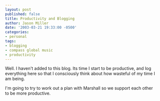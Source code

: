 ```yaml
---
layout: post
published: false
title: Productivity and Blogging
author: Jason Miller
date: '2003-03-21 19:33:00 -0500'
categories:
- personal
tags:
- blogging
- compass global music
- productivity
---
```


Well. I haven't added to this blog. Its time I start to be productive, and log
everything here so that I consciously think about how wasteful of my time I am
being.

I'm going to try to work out a plan with Marshall so we support each other to be
more productive.
